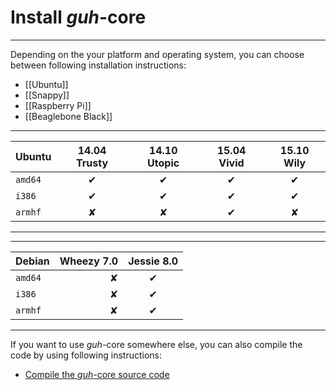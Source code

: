 # Install *guh*-core
--------------------------------------------

Depending on the your platform and operating system, you can choose between following installation instructions:

* [[Ubuntu]]
* [[Snappy]]
* [[Raspberry Pi]]
* [[Beaglebone Black]]

--------------------------------------------------------------------------
| Ubuntu     | 14.04 Trusty | 14.10 Utopic | 15.04 Vivid  | 15.10 Wily   |
|:-----------|:------------:|:------------:|:------------:|:------------:|
| `amd64`    |       ✔      |       ✔      |       ✔      |       ✔      |
| `i386`     |       ✔      |       ✔      |       ✔      |       ✔      |
| `armhf`    |       ✘      |       ✘      |       ✔      |       ✘      |
--------------------------------------------------------------------------

--------------------------------------------
| Debian     |  Wheezy 7.0  |  Jessie 8.0  |
|:-----------|-------------:|:------------:|
| `amd64`    |       ✘      |       ✔      |
| `i386`     |       ✘      |       ✔      |
| `armhf`    |       ✘      |       ✔      |
--------------------------------------------

If you want to use *guh*-core somewhere else, you can also compile the code by using following instructions:

* [Compile the *guh*-core source code](https://github.com/guh/guh/wiki/Compile-guh)
